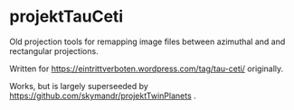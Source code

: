 # projektTauCeti
Old projection tools for remapping image files between azimuthal and and
rectangular projections.

Written for https://eintrittverboten.wordpress.com/tag/tau-ceti/ originally.

Works, but is largely superseeded by
https://github.com/skymandr/projektTwinPlanets .
